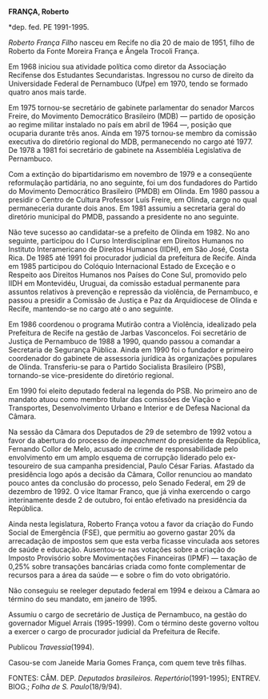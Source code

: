 **FRANÇA, Roberto**

\*dep. fed. PE 1991-1995.

*Roberto França Filho* nasceu em Recife no dia 20 de maio de 1951, filho
de Roberto da Fonte Moreira França e Ângela Trocoli França.

Em 1968 iniciou sua atividade política como diretor da Associação
Recifense dos Estudantes Secundaristas. Ingressou no curso de direito da
Universidade Federal de Pernambuco (Ufpe) em 1970, tendo se formado
quatro anos mais tarde.

Em 1975 tornou-se secretário de gabinete parlamentar do senador Marcos
Freire, do Movimento Democrático Brasileiro (MDB) — partido de oposição
ao regime militar instalado no país em abril de 1964 —, posição que
ocuparia durante três anos. Ainda em 1975 tornou-se membro da comissão
executiva do diretório regional do MDB, permanecendo no cargo até 1977.
De 1978 a 1981 foi secretário de gabinete na Assembléia Legislativa de
Pernambuco.

Com a extinção do bipartidarismo em novembro de 1979 e a conseqüente
reformulação partidária, no ano seguinte, foi um dos fundadores do
Partido do Movimento Democrático Brasileiro (PMDB) em Olinda. Em 1980
passou a presidir o Centro de Cultura Professor Luís Freire, em Olinda,
cargo no qual permaneceria durante dois anos. Em 1981 assumiu a
secretaria geral do diretório municipal do PMDB, passando a presidente
no ano seguinte.

Não teve sucesso ao candidatar-se a prefeito de Olinda em 1982. No ano
seguinte, participou do I Curso Interdisciplinar em Direitos Humanos no
Instituto Interamericano de Direitos Humanos (IIDH), em São José, Costa
Rica. De 1985 até 1991 foi procurador judicial da prefeitura de Recife.
Ainda em 1985 participou do Colóquio Internacional Estado de Exceção e o
Respeito aos Direitos Humanos nos Países do Cone Sul, promovido pelo
IIDH em Montevidéu, Uruguai, da comissão estadual permanente para
assuntos relativos à prevenção e repressão da violência, de Pernambuco,
e passou a presidir a Comissão de Justiça e Paz da Arquidiocese de
Olinda e Recife, mantendo-se no cargo até o ano seguinte.

Em 1986 coordenou o programa Mutirão contra a Violência, idealizado pela
Prefeitura de Recife na gestão de Jarbas Vasconcelos. Foi secretário de
Justiça de Pernambuco de 1988 a 1990, quando passou a comandar a
Secretaria de Segurança Pública. Ainda em 1990 foi o fundador e primeiro
coordenador do gabinete de assessoria jurídica às organizações populares
de Olinda. Transferiu-se para o Partido Socialista Brasileiro (PSB),
tornando-se vice-presidente do diretório regional.

Em 1990 foi eleito deputado federal na legenda do PSB. No primeiro ano
de mandato atuou como membro titular das comissões de Viação e
Transportes, Desenvolvimento Urbano e Interior e de Defesa Nacional da
Câmara.

Na sessão da Câmara dos Deputados de 29 de setembro de 1992 votou a
favor da abertura do processo de *impeachment* do presidente da
República, Fernando Collor de Melo, acusado de crime de responsabilidade
pelo envolvimento em um amplo esquema de corrupção liderado pelo
ex-tesoureiro de sua campanha presidencial, Paulo César Farias. Afastado
da presidência logo após a decisão da Câmara, Collor renunciou ao
mandato pouco antes da conclusão do processo, pelo Senado Federal, em 29
de dezembro de 1992. O vice Itamar Franco, que já vinha exercendo o
cargo interinamente desde 2 de outubro, foi então efetivado na
presidência da República.

Ainda nesta legislatura, Roberto França votou a favor da criação do
Fundo Social de Emergência (FSE), que permitiu ao governo gastar 20% da
arrecadação de impostos sem que esta verba ficasse vinculada aos setores
de saúde e educação. Ausentou-se nas votações sobre a criação do Imposto
Provisório sobre Movimentações Financeiras (IPMF) — taxação de 0,25%
sobre transações bancárias criada como fonte complementar de recursos
para a área da saúde — e sobre o fim do voto obrigatório.

Não conseguiu se reeleger deputado federal em 1994 e deixou a Câmara ao
término do seu mandato, em janeiro de 1995.

Assumiu o cargo de secretário de Justiça de Pernambuco, na gestão do
governador Miguel Arrais (1995-1999). Com o término deste governo voltou
a exercer o cargo de procurador judicial da Prefeitura de Recife.

Publicou *Travessia*(1994).

Casou-se com Janeide Maria Gomes França, com quem teve três filhas.

FONTES: CÂM. DEP. *Deputados brasileiros. Repertório*(1991-1995);
ENTREV. BIOG.; *Folha de S. Paulo*(18/9/94).

 

